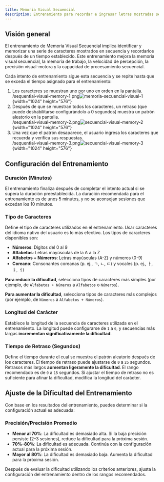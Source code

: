 ```yaml
---
title: Memoria Visual Secuencial
description: Entrenamiento para recordar e ingresar letras mostradas secuencialmente
---
```


## Visión general

El entrenamiento de Memoria Visual Secuencial implica identificar y memorizar una serie de caracteres mostrados en secuencia y recordarlos después de un tiempo establecido. Este entrenamiento mejora la memoria visual secuencial, la memoria de trabajo, la velocidad de percepción, la precisión visual-motora y la capacidad de procesamiento secuencial.

Cada intento de entrenamiento sigue esta secuencia y se repite hasta que se exceda el tiempo asignado para el entrenamiento:

1. Los caracteres se muestran uno por uno en orden en la pantalla.\
   /sequential-visual-memory-1.png![memoria-secuencial-visual-1](){width="1024" height="576"}
2. Después de que se muestran todos los caracteres, un retraso (que puede deshabilitarse configurándolo a 0 segundos) muestra un patrón aleatorio en la pantalla.\
   /sequential-visual-memory-2.png![secuencial-visual-memory-2](){width="1024" height="576"}
3. Una vez que el patrón desaparece, el usuario ingresa los caracteres que recuerda y verifica sus respuestas.\
   /sequential-visual-memory-3.png![secuencial-visual-memory-3](){width="1024" height="576"}

## Configuración del Entrenamiento

### Duración (Minutos)

El entrenamiento finaliza después de completar el intento actual si se supera la duración preestablecida. La duración recomendada para el entrenamiento es de unos 5 minutos, y no se aconsejan sesiones que excedan los 10 minutos.

### Tipo de Caracteres

Define el tipo de caracteres utilizados en el entrenamiento. Usar caracteres del idioma nativo del usuario es lo más efectivo. Los tipos de caracteres disponibles son:

- **Números**: Dígitos del 0 al 9
- **Alfabetos**: Letras mayúsculas de la A a la Z
- **Alfabetos + Números**: Letras mayúsculas (A-Z) y números (0-9)
- **Coreano**: Consonantes coreanas (p. ej., ㄱ, ㄴ, ㄷ) y vocales (p. ej., ㅏ, ㅑ, ㅓ)

**Para reducir la dificultad**, selecciona tipos de caracteres más simples (por ejemplo, de `Alfabetos + Números` a `Alfabetos` o `Números`).

**Para aumentar la dificultad**, selecciona tipos de caracteres más complejos (por ejemplo, de `Números` a `Alfabetos + Números`).

### Longitud del Carácter

Establece la longitud de la secuencia de caracteres utilizada en el entrenamiento. La longitud puede configurarse de `1` a `6`, y secuencias más largas **incrementan significativamente la dificultad**.

### Tiempo de Retraso (Segundos)

Define el tiempo durante el cual se muestra el patrón aleatorio después de los caracteres. El tiempo de retraso puede ajustarse de `0` a `25` segundos. Retrasos más largos **aumentan ligeramente la dificultad**. El rango recomendado es de `0` a `15` segundos. Si ajustar el tiempo de retraso no es suficiente para afinar la dificultad, modifica la longitud del carácter.

## Ajuste de la Dificultad del Entrenamiento

Con base en los resultados del entrenamiento, puedes determinar si la configuración actual es adecuada:

### Precisión/Precisión Promedio

- **Menor al 70%**: La dificultad es demasiado alta. Si la baja precisión persiste (2–3 sesiones), reduce la dificultad para la próxima sesión.
- **70%–80%**: La dificultad es adecuada. Continúa con la configuración actual para la próxima sesión.
- **Mayor al 80%**: La dificultad es demasiado baja. Aumenta la dificultad para la próxima sesión.

Después de evaluar la dificultad utilizando los criterios anteriores, ajusta la configuración del entrenamiento dentro de los rangos recomendados.
